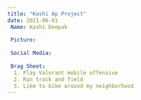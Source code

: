 ```yaml
---
title: "Kashi Ap Project"
date: 2021-06-01
 Name: Kashi Deepak
 
 Picture:
 
 Social Media:
 
 Brag Sheet: 
  1. Play Valorant mobile offensive 
  2. Run track and field
  3. Like to bike around my neighborhood
---
```



